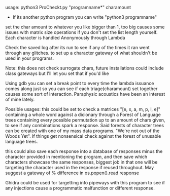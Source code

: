 usage: python3 ProCheckt.py "programname*" charamount

* If its another python program you can write "python3 programname"

set the char amount to whatever you like bigger than 1, too big causes some issues with matrix size operations if you don't set the list length yourself. Each character is handled Anonymously through Lambda

Check the saved log after its run to see if any of the times it ran went through any glitches. to set up a character gateway of what shouldn't be used in your programs.


Note: this does not check surrogate chars, future installations could include class gateways but I'll let you set that if you'd like


Using gdb you can set a break point to every time the lambda issuance comes along just so you can see if each triage(charamount) set together causes some sort of interaction. Paraphysic acoustics have been an interest of mine lately.

Possible usages: this could be set to check a matrices "[e, x, a, m, p, l, e]" containing a whole word against a dicionary through a Forest of Language trees containing every possible permutation up to an amount of chars given, to see if any combinations spark a response. Said forests of character trees can be created with one of my mass data programs. "We're not out of the Woods Yet". If things get nonsensical check against the forest of unusable language trees.

this could also save each response into a database of responses minus the character provided in mentioning the program, and then save which characters showcase the same responses, biggest job in that one will be targeting the character used in the response if reused throughout. May suggest a gateway of % difference in os.popen().read response

Ghidra could be used for targetting info pipeways with this program to see if any injections cause a programmatic malfunction or different response.
